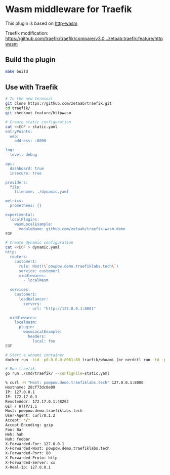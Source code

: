 # Wasm middleware for Traefik

This plugin is based on [http-wasm](https://github.com/http-wasm/http-wasm-guest-tinygo)

Traefik modification: https://github.com/traefik/traefik/compare/v3.0...zetaab:traefik:feature/httpwasm

## Build the plugin

```bash
make build
```

## Use with Traefik

```bash
# In the new terminal
git clone https://github.com/zetaab/traefik.git
cd traefik/
git checkout feature/httpwasm

# Create static configuration
cat <<EOF > static.yaml
entryPoints:
  web:
    address: :8000

log:
  level: debug

api:
  dashboard: true
  insecure: true

providers:
  file:
    filename: ./dynamic.yaml

metrics:
  prometheus: {}

experimental:
  localPlugins:
    wasmLocalExample:
      moduleName: github.com/zetaab/traefik-wasm-demo
EOF

# Create dynamic configuration 
cat <<EOF > dynamic.yaml
http:
  routers:
    customer1:
      rule: Host(\`powpow.demo.traefiklabs.tech\`)
      service: customer1
      middlewares:
        - localWasm
      
  services:
    customer1:
      loadbalancer:
        servers:
          - url: "http://127.0.0.1:8081"

  middlewares:
    localWasm:
      plugin:
        wasmLocalExample:
          headers:
            local: foo
EOF

# Start a whoami container
docker run -tid -p0.0.0.0:8081:80 traefik/whoami (or nerdctl run -td -p0.0.0.0:8081:80 traefik/whoami)

# Run traefik
go run ./cmd/traefik/ --configFile=static.yaml
```

```bash
% curl -H "Host: powpow.demo.traefiklabs.tech" 127.0.0.1:8000
Hostname: 28cf73dc0e09
IP: 127.0.0.1
IP: 172.17.0.3
RemoteAddr: 172.17.0.1:48202
GET / HTTP/1.1
Host: powpow.demo.traefiklabs.tech
User-Agent: curl/8.1.2
Accept: */*
Accept-Encoding: gzip
Foo: Bar
Heh: hah
Huh: foobar
X-Forwarded-For: 127.0.0.1
X-Forwarded-Host: powpow.demo.traefiklabs.tech
X-Forwarded-Port: 80
X-Forwarded-Proto: http
X-Forwarded-Server: xx
X-Real-Ip: 127.0.0.1
```

